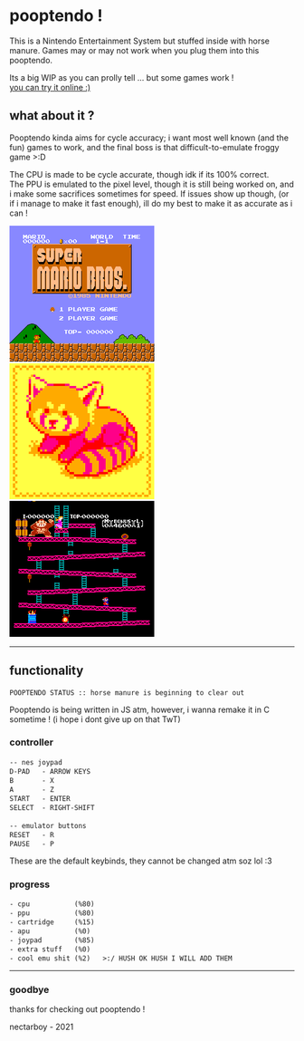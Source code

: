 # pooptendo !
This is a Nintendo Entertainment System but stuffed inside with horse manure.
Games may or may not work when you plug them into this pooptendo.

Its a big WIP as you can prolly tell ... but some games work !<br>
[you can try it online :)](https://nectarboy.github.io/nes)

## what about it ?
Pooptendo kinda aims for cycle accuracy; i want most well known (and the fun) games to work, and the final boss is that difficult-to-emulate froggy game >:D

The CPU is made to be cycle accurate, though idk if its 100% correct.<br>
The PPU is emulated to the pixel level, though it is still being worked on, and i make some sacrifices sometimes for speed.
If issues show up though, (or if i manage to make it fast enough), ill do my best to make it as accurate as i can !

![super fuckin mario](https://github.com/nectarboy/nes/blob/main/pics/Super_Mario_Bros/title.png?raw=true)
![red panda <3](https://github.com/nectarboy/nes/blob/main/pics/Homebrew/redpanda.png?raw=true)
![donkey fuck](https://github.com/nectarboy/nes/blob/main/pics/Donkey_Kong/donkey.png?raw=true)

---

## functionality
```
POOPTENDO STATUS :: horse manure is beginning to clear out
```

Pooptendo is being written in JS atm, however, i wanna remake it in C sometime !
(i hope i dont give up on that TwT)

### controller
```
-- nes joypad
D-PAD   - ARROW KEYS
B       - X
A       - Z
START   - ENTER
SELECT  - RIGHT-SHIFT

-- emulator buttons
RESET   - R
PAUSE   - P
```

These are the default keybinds, they cannot be changed atm soz lol :3

### progress
```
- cpu           (%80)
- ppu           (%80)
- cartridge     (%15)
- apu           (%0)
- joypad        (%85)
- extra stuff   (%0)
- cool emu shit (%2)   >:/ HUSH OK HUSH I WILL ADD THEM
```

---

### goodbye
thanks for checking out pooptendo !

nectarboy - 2021